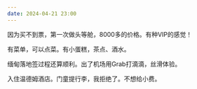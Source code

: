 ```yaml
---
date: 2024-04-21 23:00
---
```


因为买不到票，第一次做头等舱，8000多的价格。有种VIP的感觉！

有菜单，可以点菜。有小蛋糕，茶点、酒水。

缅甸落地签过程还算顺利。出了机场用Grab打滴滴，丝滑体验。

入住温德姆酒店。门童提行李，我拒绝了。不想给小费。



<!-- truncate -->
